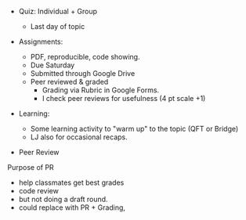 

* Quiz: Individual + Group
  - Last day of topic
* Assignments: 
    - PDF, reproducible, code showing. 
    - Due Saturday
    - Submitted through Google Drive
    - Peer reviewed & graded
        - Grading via Rubric in Google Forms. 
        - I check peer reviews for usefulness (4 pt scale +1)
* Learning: 
    - Some learning activity to "warm up" to the topic (QFT or Bridge)
    - LJ also for occasional recaps. 
  
* Peer Review

Purpose of PR
- help classmates get best grades
- code review
- but not doing a draft round. 
- could replace with PR + Grading, 